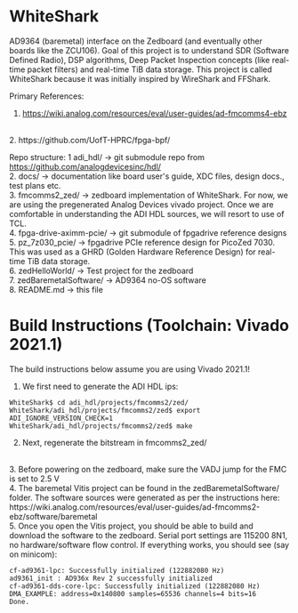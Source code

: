 # WhiteShark

AD9364 (baremetal) interface on the Zedboard (and eventually other boards like the ZCU106).  Goal of this project is to understand SDR (Software Defined Radio), DSP algorithms, Deep Packet Inspection concepts (like real-time packet filters) and real-time TiB data storage.  This project is called WhiteShark because it was initially inspired by WireShark and FFShark.

Primary References:
<br>
1.  https://wiki.analog.com/resources/eval/user-guides/ad-fmcomms4-ebz
<br>
2.  https://github.com/UofT-HPRC/fpga-bpf/

Repo structure:
1  adi_hdl/ -> git submodule repo from https://github.com/analogdevicesinc/hdl/
<br>
2.  docs/ -> documentation like board user's guide, XDC files, design docs., test plans  etc.
<br>
3.  fmcomms2_zed/ -> zedboard implementation of WhiteShark.  For now, we are using the pregenerated Analog Devices
vivado project.  Once we are comfortable in understanding the ADI HDL sources, we will resort to use of TCL.
<br>
4.  fpga-drive-aximm-pcie/ -> git submodule of fpgadrive reference designs
<br>
5.  pz_7z030_pcie/ -> fpgadrive PCIe reference design for PicoZed 7030.  This was used as a GHRD (Golden Hardware Reference Design) for real-time TiB data storage.
<br>
6.  zedHelloWorld/ -> Test project for the zedboard
<br>
7. zedBaremetalSoftware/ -> AD9364 no-OS software
<br>
8.   README.md -> this file

# Build Instructions (Toolchain: Vivado 2021.1)

The build instructions below assume you are using Vivado 2021.1!

1.  We first need to generate the ADI HDL ips:
```
WhiteShark$ cd adi_hdl/projects/fmcomms2/zed/
WhiteShark/adi_hdl/projects/fmcomms2/zed$ export ADI_IGNORE_VERSION_CHECK=1
WhiteShark/adi_hdl/projects/fmcomms2/zed$ make
```
2.  Next, regenerate the bitstream in fmcomms2_zed/
<br>
3.  Before powering on the zedboard, make sure the VADJ jump for the FMC is set to 2.5 V
<br>
4.  The baremetal Vitis project can be found in the zedBaremetalSoftware/ folder.  The software sources were generated as per the instructions here:
<br>
https://wiki.analog.com/resources/eval/user-guides/ad-fmcomms2-ebz/software/baremetal
<br>
5.  Once you open the Vitis project, you should be able to build and download the software to the zedboard.   Serial port settings are 115200 8N1, no hardware/software flow control.  If everything works, you should see (say on minicom):

```
cf-ad9361-lpc: Successfully initialized (122882080 Hz)
ad9361_init : AD936x Rev 2 successfully initialized
cf-ad9361-dds-core-lpc: Successfully initialized (122882080 Hz)
DMA_EXAMPLE: address=0x140800 samples=65536 channels=4 bits=16
Done.
```




